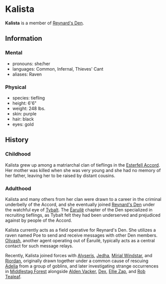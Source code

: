 # Kalista

**Kalista** is a member of [Reynard's Den](../../reynards-den/reynards-den.md).

## Information

### Mental

- pronouns: she/her
- languages: Common, Infernal, Thieves' Cant
- aliases: Raven

### Physical

- species: tiefling
- height: 6'6"
- weight: 248 lbs.
- skin: purple
- hair: black
- eyes: gold

## History

### Childhood

Kalista grew up among a matriarchal clan of tieflings in the [Esterfell Accord](../../../societies/esterfell-accord/esterfell-accord.md). Her mother was killed when she was very young and she had no memory of her father, leaving her to be raised by distant cousins.

### Adulthood

Kalista and many others from her clan were drawn to a career in the criminal underbelly of the Accord, and she eventually joined [Reynard's Den](../../reynards-den/reynards-den.md) under the watchful eye of [Tybalt](../../reynards-den/members/tybalt.md). The [Ëaruilë](../../../societies/esterfell-accord/earuile.md) chapter of the Den specialized in recruiting tieflings, as Tybalt felt they had been underserved and prejudiced against by people of the Accord.

Kalista currently acts as a field operative for Reynard's Den. She utilizes a raven named Poe to send and receive messages with other Den members. [Olivash](../../reynards/den/members/olivash.md), another agent operating out of Ëaruilë, typically acts as a central contact for such message relays.

Recently, Kalista joined forces with [Alyseris](alyseris.md), [Jedha](jedha.md), [Mírial Windstar](mirial-windstar.md), and [Riordan](riordan.md), originally drawn together under a common cause of rescuing [Adelia](../../order-of-istus/members/adelia.md) from a group of goblins, and later investigating strange occurrences in [Middlestag Forest](../../../mote/esterfell/lenya/middlestag-forest.md) alongside [Alden Vacker](alden-vacker), [Dex](dex.md), [Ellie Zap](ellie-zap.md), and [Rob Tealeaf](rob-tealeaf.md).
